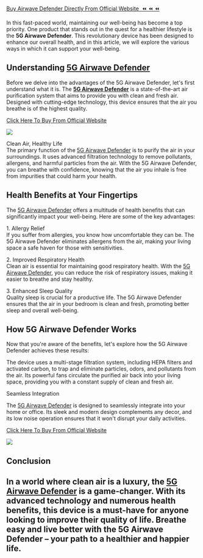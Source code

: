 [Buy Airwave Defender Directly From Official Website  ⏪ ⏪ ⏪](https://76d057d4y00val4wkjecjczy8v.hop.clickbank.net/)

In this fast-paced world, maintaining our well-being has become a top priority. One product that stands out in the quest for a healthier lifestyle is the **5G Airwave Defender**. This revolutionary device has been designed to enhance our overall health, and in this article, we will explore the various ways in which it can support your well-being.

Understanding [5G Airwave Defender](https://www.linkedin.com/pulse/should-you-buy-airwave-defender-5g-steven-burks-ut52f/)
--------------------------------------------------------------------------------------------------------------------------

Before we delve into the advantages of the 5G Airwave Defender, let's first understand what it is. The **[5G Airwave Defender](https://www.crunchbase.com/organization/5g-airwave-defender-7fa4)** is a state-of-the-art air purification system that aims to provide you with clean and fresh air. Designed with cutting-edge technology, this device ensures that the air you breathe is of the highest quality.

[Click Here To Buy From Official Website](snoppymart.com/airwave-defender/)

[![](https://blogger.googleusercontent.com/img/b/R29vZ2xl/AVvXsEiMGSezVr6GAIMLxRqsfe_Hvh67I9dYR5G_kA7GXrVBSKvb_UHjZfK57hzevin7psDQMP_qAzGo5q1D2CvroyPwC6lq4Z6O3bRZ7V2HLghyphenhyphenOjEjsG15msZVHUAT1qkzsx4F3ttmjYJQID6q7LA6OHDCAopew0iYiPJ72zcbdzk4wJrDnTGdNLlrI1cwxPA/w640-h434/Screenshot%20(1409).png)](snoppymart.com/airwave-defender/)

  
  
Clean Air, Healthy Life  
The primary function of the [5G Airwave Defender](https://www.linkedin.com/pulse/airwave-defender-saves-your-family-from-harmful-emf-radiations-burks-gvhcf/) is to purify the air in your surroundings. It uses advanced filtration technology to remove pollutants, allergens, and harmful particles from the air. With the 5G Airwave Defender, you can breathe with confidence, knowing that the air you inhale is free from impurities that could harm your health.

Health Benefits at Your Fingertips
----------------------------------

The [5G Airwave Defender](https://www.facebook.com/people/Airwave-Defender/61552215270553/) offers a multitude of health benefits that can significantly impact your well-being. Here are some of the key advantages:  
  
1\. Allergy Relief  
If you suffer from allergies, you know how uncomfortable they can be. The 5G Airwave Defender eliminates allergens from the air, making your living space a safe haven for those with sensitivities.  
  
2\. Improved Respiratory Health  
Clean air is essential for maintaining good respiratory health. With the [5G Airwave Defender](https://official-airwave-defender.company.site/), you can reduce the risk of respiratory issues, making it easier to breathe and stay healthy.  
  
3\. Enhanced Sleep Quality  
Quality sleep is crucial for a productive life. The 5G Airwave Defender ensures that the air in your bedroom is clean and fresh, promoting better sleep and overall well-being.

How 5G Airwave Defender Works
-----------------------------

Now that you're aware of the benefits, let's explore how the 5G Airwave Defender achieves these results:  
  
The device uses a multi-stage filtration system, including HEPA filters and activated carbon, to trap and eliminate particles, odors, and pollutants from the air. Its powerful fans circulate the purified air back into your living space, providing you with a constant supply of clean and fresh air.  

Seamless Integration  

The [5G Airwave Defender](https://airwave-defender-1.jimdosite.com/) is designed to seamlessly integrate into your home or office. Its sleek and modern design complements any decor, and its low noise operation ensures that it won't disrupt your daily activities.

[Click Here To Buy From Official Website](snoppymart.com/airwave-defender/)

[![](https://blogger.googleusercontent.com/img/b/R29vZ2xl/AVvXsEiMGSezVr6GAIMLxRqsfe_Hvh67I9dYR5G_kA7GXrVBSKvb_UHjZfK57hzevin7psDQMP_qAzGo5q1D2CvroyPwC6lq4Z6O3bRZ7V2HLghyphenhyphenOjEjsG15msZVHUAT1qkzsx4F3ttmjYJQID6q7LA6OHDCAopew0iYiPJ72zcbdzk4wJrDnTGdNLlrI1cwxPA/w640-h434/Screenshot%20(1409).png)](snoppymart.com/airwave-defender/)

Conclusion
----------

In a world where clean air is a luxury, the **[5G Airwave Defender](https://colab.research.google.com/drive/1qTNKl3pkv4YL30SMmJqzxwcClIsWo3ym#scrollTo=qaNUPZM-9R_8)** is a game-changer. With its advanced technology and numerous health benefits, this device is a must-have for anyone looking to improve their quality of life. Breathe easy and live better with the 5G Airwave Defender – your path to a healthier and happier life.
-------------------------------------------------------------------------------------------------------------------------------------------------------------------------------------------------------------------------------------------------------------------------------------------------------------------------------------------------------------------------------------------------------------------------------------------
